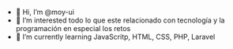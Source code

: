 - 👋 Hi, I’m @moy-ui
- 👀 I’m interested todo lo que este relacionado con tecnología y la programación en especial los retos 
- 🌱 I’m currently learning JavaScritp, HTML, CSS, PHP, Laravel 


<!---
- 📫 How to reach me ...
moy-ui/moy-ui is a ✨ special ✨ repository because its `README.md` (this file) appears on your GitHub profile.
You can click the Preview link to take a look at your changes.
--->
